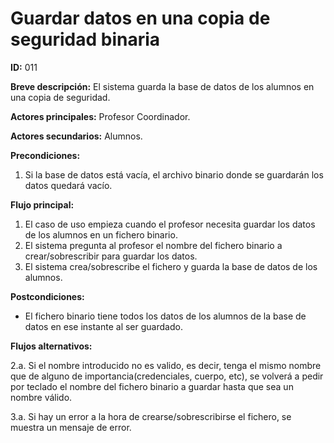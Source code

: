 # Guardar datos en una copia de seguridad binaria

**ID:** 011

**Breve descripción:** El sistema guarda la base de datos de los alumnos en una copia de seguridad.

**Actores principales:** Profesor Coordinador.

**Actores secundarios:** Alumnos.

**Precondiciones:**

1. Si la base de datos está vacía, el archivo binario donde se guardarán los datos quedará vacío.

**Flujo principal:**

1. El caso de uso empieza cuando el profesor necesita guardar los datos de los alumnos en un fichero binario.
2. El sistema pregunta al profesor el nombre del fichero binario a crear/sobrescribir para guardar los datos.
3. El sistema crea/sobrescribe el fichero y guarda la base de datos de los alumnos.

**Postcondiciones:**

* El fichero binario tiene todos los datos de los alumnos de la base de datos en ese instante al ser guardado.

**Flujos alternativos:**

2.a. Si el nombre introducido no es valido, es decir, tenga el mismo nombre que de alguno de importancia(credenciales, cuerpo, etc), se volverá a pedir por teclado el nombre del fichero binario a guardar hasta que sea un nombre válido.

3.a. Si hay un error a la hora de crearse/sobrescribirse el fichero, se muestra un mensaje de error.
